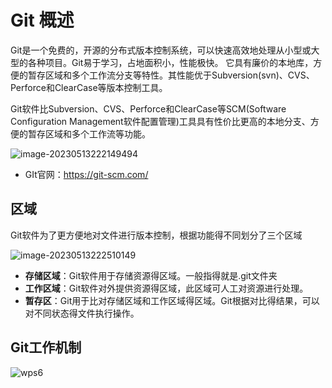 # Git 概述

Git是一个免费的，开源的分布式版本控制系统，可以快速高效地处理从小型或大型的各种项目。Git易于学习，占地面积小，性能极快。 它具有廉价的本地库，方便的暂存区域和多个工作流分支等特性。其性能优于Subversion(svn)、CVS、Perforce和ClearCase等版本控制工具。

Git软件比Subversion、CVS、Perforce和ClearCase等SCM(Software Configuration Management软件配置管理)工具具有性价比更高的本地分支、方便的暂存区域和多个工作流等功能。

![image-20230513222149494](https://fastly.jsdelivr.net/gh/LetengZzz/img@main/Two-C/img/Java/202305140056182.png)

- GIt官网：https://git-scm.com/

## 区域

Git软件为了更方便地对文件进行版本控制，根据功能得不同划分了三个区域

![image-20230513222510149](https://fastly.jsdelivr.net/gh/LetengZzz/img@main/Two-C/img/Java/202305140056005.png)

- **存储区域**：Git软件用于存储资源得区域。一般指得就是.git文件夹
- **工作区域**：Git软件对外提供资源得区域，此区域可人工对资源进行处理。
- **暂存区**：Git用于比对存储区域和工作区域得区域。Git根据对比得结果，可以对不同状态得文件执行操作。

## Git工作机制

![wps6](https://fastly.jsdelivr.net/gh/LetengZzz/img@main/tc2/img202406121215937.jpg)

